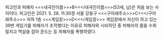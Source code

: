 피고인과 피해자 <<<내국인이름>>>B<<</내국인이름>>>(53세, 남)은 처음 보는 사이이다.
피고인은 2021. 5. 28. 11:30경 서울 강동구 <<<구아래주소>>>C<<</구아래주소>>> 지하 1층 <<<게임장>>>D<<</게임장>>> 게임장에서 자신이 하고 있는 39번 게임기를 피해자가 조작했다는 이유로 피해자와 시비하던 중 피해자의 몸을 수회 밀치고 멱살을 잡아 흔드는 등 피해자를 폭행하였다.